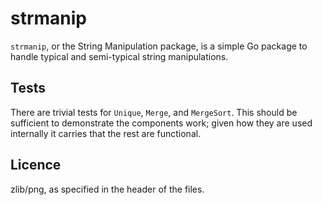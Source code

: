 # strmanip

`strmanip`, or the String Manipulation package, is a simple Go package to handle typical and semi-typical string manipulations.

## Tests

There are trivial tests for `Unique`, `Merge`, and `MergeSort`.  This should be sufficient to demonstrate the components work; given how they are used internally it carries that the rest are functional.

## Licence

zlib/png, as specified in the header of the files.